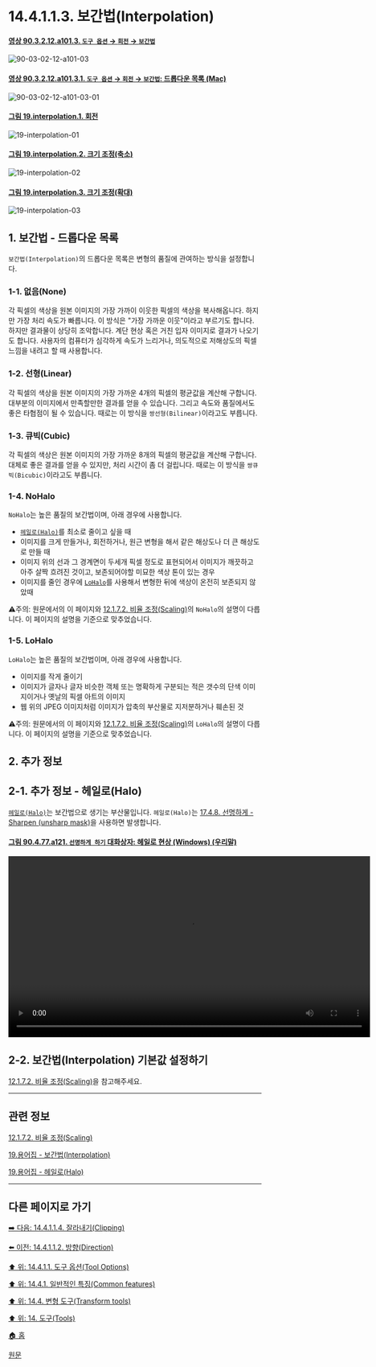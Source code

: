 # 14.4.1.1.3. 보간법(Interpolation)

<a id="90-03-02-12-a101-03"></a>

#### [영상 90.3.2.12.a101.3. `도구 옵션` → `회전` → `보간법`](./90-03-02-12-rotate.md#90-03-02-12-a101-03)
![90-03-02-12-a101-03](https://github.com/wonder13662/gimp/assets/15767104/27412512-34b1-4dd3-9f88-f43218b54329)

<a id="90-03-02-12-a101-03-01"></a>

#### [영상 90.3.2.12.a101.3.1. `도구 옵션` → `회전` → `보간법`: 드롭다운 목록 (Mac)](./90-03-02-12-rotate.md#90-03-02-12-a101-03-01)
![90-03-02-12-a101-03-01](https://github.com/wonder13662/gimp/assets/15767104/db7e87fc-638e-48b4-96a6-b8f235a1c593)

<a id="19-interpolation-01"></a>

#### [그림 19.interpolation.1. 회전](./19-glossaryx-interpolation.md#19-interpolation-01)
![19-interpolation-01](https://github.com/wonder13662/gimp/assets/15767104/727496f6-6661-4e97-853a-bc6228ebbeb4)

<a id="19-interpolation-02"></a>

#### [그림 19.interpolation.2. 크기 조정(축소)](./19-glossaryx-interpolation.md#19-interpolation-02)
![19-interpolation-02](https://github.com/wonder13662/gimp/assets/15767104/52617f0f-f12c-4898-90fe-544c9d386636)

<a id="19-interpolation-03"></a>

#### [그림 19.interpolation.3. 크기 조정(확대)](./19-glossaryx-interpolation.md#19-interpolation-03)
![19-interpolation-03](https://github.com/wonder13662/gimp/assets/15767104/62300f2e-4c4f-4aae-9644-b4c8218bebfd)

<a id="14-04-01-01-03-s1"></a>

## 1. 보간법 - 드롭다운 목록
`보간법(Interpolation)`의 드롭다운 목록은 변형의 품질에 관여하는 방식을 설정합니다.

<a id="14-04-01-01-03-s1-01"></a>

### 1-1. 없음(None)
각 픽셀의 색상을 원본 이미지의 가장 가까이 이웃한 픽셀의 색상을 복사해옵니다. 하지만 가장 처리 속도가 빠릅니다. 이 방식은 "가장 가까운 이웃"이라고 부르기도 합니다.
하지만 결과물이 상당히 조악합니다. 계단 현상 혹은 거친 입자 이미지로 결과가 나오기도 합니다. 사용자의 컴퓨터가 심각하게 속도가 느리거나, 의도적으로 저해상도의 픽셀 느낌을 내려고 할 때 사용합니다.

<a id="14-04-01-01-03-s1-02"></a>

### 1-2. 선형(Linear)
각 픽셀의 색상을 원본 이미지의 가장 가까운 4개의 픽셀의 평균값을 계산해 구합니다. 대부분의 이미지에서 만족할만한 결과를 얻을 수 있습니다. 그리고 속도와 품질에서도 좋은 타협점이 될 수 있습니다. 때로는 이 방식을 `쌍선형(Bilinear)`이라고도 부릅니다.

<a id="14-04-01-01-03-s1-03"></a>

### 1-3. 큐빅(Cubic)
각 픽셀의 색상은 원본 이미지의 가장 가까운 8개의 픽셀의 평균값을 계산해 구합니다. 대체로 좋은 결과를 얻을 수 있지만, 처리 시간이 좀 더 걸립니다. 때로는 이 방식을 `쌍큐빅(Bicubic)`이라고도 부릅니다.

<a id="14-04-01-01-03-s1-04"></a>

### 1-4. NoHalo
`NoHalo`는 높은 품질의 보간법이며, 아래 경우에 사용합니다.

- [`헤일로(Halo)`](./19-glossaryx-halo.md)를 최소로 줄이고 싶을 때
- 이미지를 크게 만들거나, 회전하거나, 원근 변형을 해서 같은 해상도나 더 큰 해상도로 만들 때
- 이미지 위의 선과 그 경계면이 두세개 픽셀 정도로 표현되어서 이미지가 깨끗하고 아주 살짝 흐려진 것이고, 보존되어야할 미묘한 색상 톤이 있는 경우
- 이미지를 줄인 경우에 [`LoHalo`](./14-04-01-01-03-interpolation.md#14-04-01-01-03-s1-05)를 사용해서 변형한 뒤에 색상이 온전히 보존되지 않았때

⚠️주의: 원문에서의 이 페이지와 [12.1.7.2. 비율 조정(Scaling)](./12-01-07-02-scaling.md)의 `NoHalo`의 설명이 다릅니다. 이 페이지의 설명을 기준으로 맞추었습니다.

<a id="14-04-01-01-03-s1-05"></a>

### 1-5. LoHalo
`LoHalo`는 높은 품질의 보간법이며, 아래 경우에 사용합니다.

- 이미지를 작게 줄이기
- 이미지가 글자나 글자 비슷한 객체 또는 명확하게 구분되는 적은 갯수의 단색 이미지이거나 옛날의 픽셀 아트의 이미지
- 웹 위의 JPEG 이미지처럼 이미지가 압축의 부산물로 지저분하거나 훼손된 것

⚠️주의: 원문에서의 이 페이지와 [12.1.7.2. 비율 조정(Scaling)](./12-01-07-02-scaling.md)의 `LoHalo`의 설명이 다릅니다. 이 페이지의 설명을 기준으로 맞추었습니다.

<a id="14-04-01-01-03-s2"></a>

## 2. 추가 정보

<a id="14-04-01-01-03-s2-01"></a>

## 2-1. 추가 정보 - 헤일로(Halo)
[`헤일로(Halo)`](./19-glossaryx-halo.md)는 보간법으로 생기는 부산물입니다. `헤일로(Halo)`는 [17.4.8. 선명하게 - Sharpen (unsharp mask)](./17-04-08-sharpen-unsharp-mask.md)을 사용하면 발생합니다.

<a id="90-04-77-a121"></a>

#### [그림 90.4.77.a121. `선명하게 하기` 대화상자: 헤일로 현상 (Windows) (우리말)](./90-04-77-sharpen_unsharp_mask.md#90-04-77-a121)
<video controls="controls" width="720" src="https://github.com/wonder13662/gimp/assets/15767104/29bac2be-8098-4044-9f6e-75dd2c27080d"></video>

<a id="14-04-01-01-03-s2-02"></a>

## 2-2. 보간법(Interpolation) 기본값 설정하기
[12.1.7.2. 비율 조정(Scaling)](./12-01-07-02-scaling.md)을 참고해주세요.

***

## 관련 정보

[12.1.7.2. 비율 조정(Scaling)](./12-01-07-02-scaling.md)

[19.용어집 - 보간법(Interpolation)](./19-glossaryx-interpolation.md)

[19.용어집 - 헤일로(Halo)](./19-glossaryx-halo.md)

***

## 다른 페이지로 가기

[➡️ 다음: 14.4.1.1.4. 잘라내기(Clipping)](./14-04-01-01-04-clipping.md)

[⬅️ 이전: 14.4.1.1.2. 방향(Direction)](./14-04-01-01-02-direction.md)

[⬆️ 위: 14.4.1.1. 도구 옵션(Tool Options)](./14-04-01-01-00-tool_options.md)

[⬆️ 위: 14.4.1. 일반적인 특징(Common features)](./14-04-01-00-common-features.md)

[⬆️ 위: 14.4. 변형 도구(Transform tools)](./14-04-00-transform-tools.md)

[⬆️ 위: 14. 도구(Tools)](./14-00-tools.md)

[🏠 홈](./00-home.md)

[원문](https://docs.gimp.org/2.10/ko/gimp-tools-transform.html#gimp-tool-interpolation-methods)